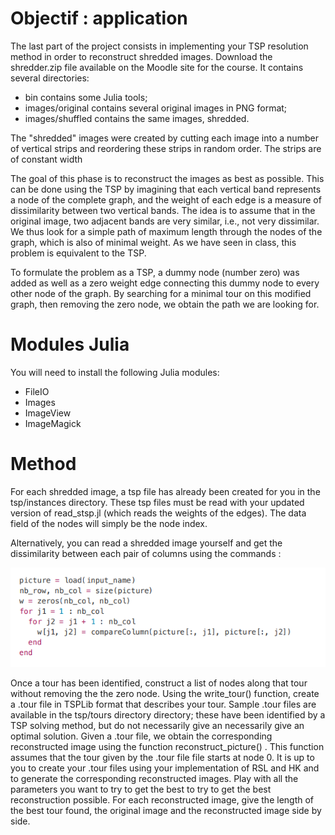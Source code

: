 # Objectif : application

The last part of the project consists in implementing your TSP resolution method in order to reconstruct shredded images. Download the shredder.zip file available on the Moodle site for the course. It contains several directories:
*  bin contains some Julia tools;
* images/original contains several original images in PNG format;
* images/shuffled contains the same images, shredded.

The "shredded" images were created by cutting each image into a number of vertical strips and reordering these strips in random order. The strips are of constant width

The goal of this phase is to reconstruct the images as best as possible. This can be done using the TSP by imagining that each vertical band represents a node of the complete graph, and the weight of each edge is a measure of dissimilarity between two vertical bands. The idea is to assume that in the original image, two adjacent bands are very similar, i.e., not very dissimilar. We thus look for a simple path of maximum length through the nodes of the graph, which is also of minimal weight. As we have seen in class, this problem is equivalent to the TSP.

To formulate the problem as a TSP, a 
dummy node (number zero) was added as well as a zero weight edge connecting this dummy node to every other node of the graph. By searching for a minimal tour on this modified graph, then removing the zero node, we obtain the path we are looking for.
# Modules Julia
 You will need to install the following Julia modules:
* FileIO
*  Images
* ImageView
*  ImageMagick

# Method 
For each shredded image, a tsp file has already been created for you in the tsp/instances directory. These tsp files must be read with your updated version of read_stsp.jl
(which reads the weights of the edges). The data field of the nodes will simply be the node index.

Alternatively, you can read a shredded image yourself and get the dissimilarity between each pair of columns using the commands :

![picture 1](../../../images/328c8fdb4c68163f2355f7b4fb3b00d75a98162e94cfa5df3686a267e8306924.png)  

Once a tour has been identified, construct a list of nodes along that tour without removing the
the zero node. Using the write_tour() function, create a .tour file in TSPLib format that
describes your tour. Sample .tour files are available in the tsp/tours directory
directory; these have been identified by a TSP solving method, but do not necessarily give an
necessarily give an optimal solution.
Given a .tour file, we obtain the corresponding reconstructed image using the function
reconstruct_picture() . This function assumes that the tour given by the .tour file
file starts at node 0.
It is up to you to create your .tour files using your implementation of RSL and HK and to generate the
corresponding reconstructed images. Play with all the parameters you want to try to get the best
to try to get the best reconstruction possible.
For each reconstructed image, give the length of the best tour found, the original image
and the reconstructed image side by side.



